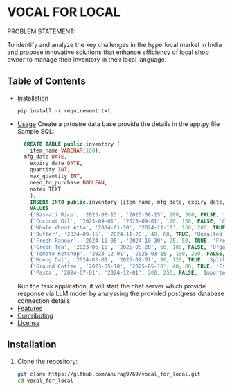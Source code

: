 # VOCAL FOR LOCAL

PROBLEM STATEMENT:

To identify and analyze the key challenges in the hyperlocal market in India and propose innovative solutions that enhance efficiency of local shop owner to manage their inventory in their local language.

## Table of Contents

- [Installation](#installation)
  ```python
  pip install -r requirement.txt
  
- [Usage](#usage)
  Create a prtostre data base provide the details in the app.py file
  Sample SQL:
  ```sql
    CREATE TABLE public.inventory (
      item_name VARCHAR(100),  
  	mfg_date DATE,  
      expiry_date DATE,                  
      quantity INT,                     
      max_quantity INT,                  
      need_to_purchase BOOLEAN,          
      notes TEXT                         
      );
      INSERT INTO public.inventory (item_name, mfg_date, expiry_date, quantity, max_quantity, need_to_purchase, notes)
      VALUES 
      ('Basmati Rice', '2023-08-15', '2025-08-15', 200, 300, FALSE, 'Premium quality rice'),
      ('Coconut Oil', '2023-09-01', '2025-09-01', 120, 150, FALSE, 'Cold-pressed coconut oil'),
      ('Whole Wheat Atta', '2024-01-10', '2024-11-10', 150, 200, TRUE, 'Organic whole wheat atta'),
      ('Butter', '2024-09-15', '2024-11-20', 40, 60, TRUE, 'Unsalted butter, needs refrigeration'),
      ('Fresh Paneer', '2024-10-05', '2024-10-30', 25, 50, TRUE, 'Fresh paneer from local dairy'),
      ('Green Tea', '2023-06-15', '2025-08-20', 60, 100, FALSE, 'Organic green tea, antioxidant-rich'),
      ('Tomato Ketchup', '2023-12-01', '2025-03-15', 100, 200, FALSE, 'No preservatives added'),
      ('Moong Dal', '2024-03-01', '2025-02-01', 80, 120, TRUE, 'Split moong dal, ready to be restocked'),
      ('Ground Coffee', '2023-05-10', '2025-05-10', 40, 80, TRUE, 'Finely ground premium coffee'),
      ('Pasta', '2024-07-01', '2024-12-01', 200, 250, FALSE, 'Imported Italian pasta');
  ```
  Run the fask application, it will start the chat server which provide response via LLM model by analyssing the provided postgress database connection details
- [Features](#features)
- [Contributing](#contributing)
- [License](#license)

## Installation

1. Clone the repository:

   ```bash
   git clone https://github.com/Anurag9769/vocal_for_local.git
   cd vocal_for_local
